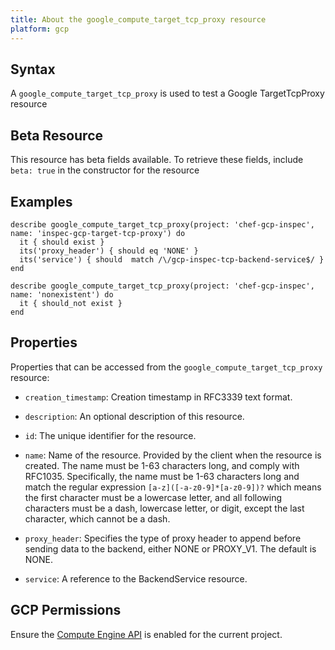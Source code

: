 ```yaml
---
title: About the google_compute_target_tcp_proxy resource
platform: gcp
---
```


## Syntax
A `google_compute_target_tcp_proxy` is used to test a Google TargetTcpProxy resource


## Beta Resource
This resource has beta fields available. To retrieve these fields, include `beta: true` in the constructor for the resource

## Examples
```
describe google_compute_target_tcp_proxy(project: 'chef-gcp-inspec', name: 'inspec-gcp-target-tcp-proxy') do
  it { should exist }
  its('proxy_header') { should eq 'NONE' }
  its('service') { should  match /\/gcp-inspec-tcp-backend-service$/ }
end

describe google_compute_target_tcp_proxy(project: 'chef-gcp-inspec', name: 'nonexistent') do
  it { should_not exist }
end
```

## Properties
Properties that can be accessed from the `google_compute_target_tcp_proxy` resource:


  * `creation_timestamp`: Creation timestamp in RFC3339 text format.

  * `description`: An optional description of this resource.

  * `id`: The unique identifier for the resource.

  * `name`: Name of the resource. Provided by the client when the resource is created. The name must be 1-63 characters long, and comply with RFC1035. Specifically, the name must be 1-63 characters long and match the regular expression `[a-z]([-a-z0-9]*[a-z0-9])?` which means the first character must be a lowercase letter, and all following characters must be a dash, lowercase letter, or digit, except the last character, which cannot be a dash.

  * `proxy_header`: Specifies the type of proxy header to append before sending data to the backend, either NONE or PROXY_V1. The default is NONE.

  * `service`: A reference to the BackendService resource.


## GCP Permissions

Ensure the [Compute Engine API](https://console.cloud.google.com/apis/library/compute.googleapis.com/) is enabled for the current project.
